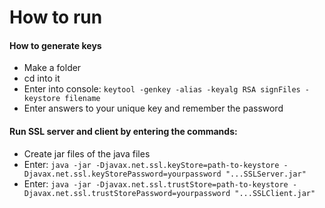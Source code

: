 # How to run
#### How to generate keys  
* Make a folder
* cd into it
* Enter into console: `keytool -genkey -alias -keyalg RSA signFiles -keystore filename`
* Enter answers to your unique key and remember the password

#### Run SSL server and client by entering the commands:  
* Create jar files of the java files
* Enter: `java -jar -Djavax.net.ssl.keyStore=path-to-keystore -Djavax.net.ssl.keyStorePassword=yourpassword "...SSLServer.jar"`  
* Enter: `java -jar -Djavax.net.ssl.trustStore=path-to-keystore -Djavax.net.ssl.trustStorePassword=yourpassword "...SSLClient.jar"`
